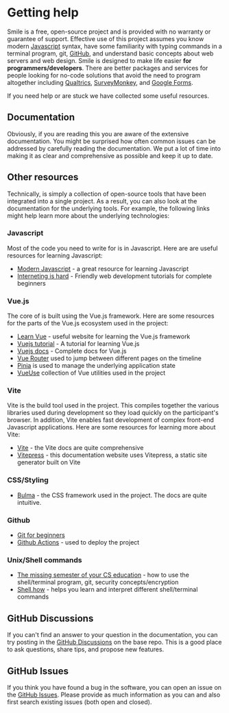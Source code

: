 # Getting help

Smile is a free, open-source project and is provided with no warranty or
guarantee of support. Effective use of this project assumes you know modern
[Javascript](https://javascript.info/) syntax, have some familiarity with typing
commands in a terminal program, git, [GitHub](https://github.com), and
understand basic concepts about web servers and web design. Smile is designed to
make life easier **for programmers/developers**. There are better packages and
services for people looking for no-code solutions that avoid the need to program
altogether including [Qualtrics](https://www.qualtrics.com/),
[SurveyMonkey](https://www.surveymonkey.com/), and
[Google Forms](https://www.google.com/forms/about/).

If you need help or are stuck we have collected some useful resources.

## Documentation

Obviously, if you are reading this you are aware of the extensive documentation.
You might be surprised how often common issues can be addressed by carefully
reading the documentation. We put a lot of time into making it as clear and
comprehensive as possible and keep it up to date.

## Other resources

Technically, <SmileText/> is simply a collection of open-source tools that have
been integrated into a single project. As a result, you can also look at the
documentation for the underlying tools. For example, the following links might
help learn more about the underlying technologies:

### Javascript

Most of the code you need to write for <SmileText/> is in Javascript. Here are
are useful resources for learning Javascript:

- [Modern Javascript](https://javascript.info) - a great resource for learning
  Javascript
- [Interneting is hard](https://www.internetingishard.com) - Friendly web
  development tutorials for complete beginners

### Vue.js

The core of <SmileText/> is built using the Vue.js framework. Here are some
resources for the parts of the Vue.js ecosystem used in the project:

- [Learn Vue](https://learnvue.co) - useful website for learning the Vue.js
  framework
- [Vuejs tutorial](https://vuejs.org/tutorial/#step-1) - A tutorial for learning
  Vue.js
- [Vuejs docs](https://vuejs.org/guide/introduction.html) - Complete docs for
  Vue.js
- [Vue Router](https://router.vuejs.org/) used to jump between different pages
  on the timeline
- [Pinia](https://pinia.vuejs.org/) is used to manage the underlying application
  state
- [VueUse](https://vueuse.org/) collection of Vue utilities used in the project

### Vite

Vite is the build tool used in the project. This compiles together the various
libraries used during development so they load quickly on the participant's
browser. In addition, Vite enables fast development of complex front-end
Javascript applications. Here are some resources for learning more about Vite:

- [Vite](https://vitejs.dev/) - the Vite docs are quite comprehensive
- [Vitepress](https://vitepress.vuejs.org) - this documentation website uses
  Vitepress, a static site generator built on Vite

### CSS/Styling

- [Bulma](https://bulma.io) - the CSS framework used in the project. The docs
  are quite intuitive.

### Github

- [Git for beginners](https://medium.com/dwarsoft/git-for-beginners-part-i-basic-git-concepts-a7beb5a136d)
- [Github Actions](https://docs.github.com/en/actions) - used to deploy the
  project

### Unix/Shell commands

- [The missing semester of your CS education](https://missing.csail.mit.edu) -
  how to use the shell/terminal program, git, security concepts/encryption
- [Shell.how](https://www.shell.how) - helps you learn and interpret different
  shell/terminal commands

## GitHub Discussions

If you can't find an answer to your question in the documentation, you can try
posting in the [GitHub Discussions](https://github.com/NYUCCL/smile/discussions)
on the base repo. This is a good place to ask questions, share tips, and propose
new features.

## GitHub Issues

If you think you have found a bug in the software, you can open an issue on the
[GitHub Issues](https://github.com/NYUCCL/smile/issues). Please provide as much
information as you can and also first search existing issues (both open and
closed).
